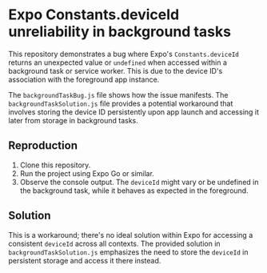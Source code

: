 # Expo Constants.deviceId unreliability in background tasks

This repository demonstrates a bug where Expo's `Constants.deviceId` returns an unexpected value or `undefined` when accessed within a background task or service worker.  This is due to the device ID's association with the foreground app instance.

The `backgroundTaskBug.js` file shows how the issue manifests.  The `backgroundTaskSolution.js` file provides a potential workaround that involves storing the device ID persistently upon app launch and accessing it later from storage in background tasks.

## Reproduction

1. Clone this repository.
2. Run the project using Expo Go or similar.
3. Observe the console output.  The `deviceId` might vary or be undefined in the background task, while it behaves as expected in the foreground. 

## Solution

This is a workaround; there's no ideal solution within Expo for accessing a consistent `deviceId` across all contexts. The provided solution in `backgroundTaskSolution.js` emphasizes the need to store the `deviceId` in persistent storage and access it there instead.